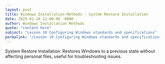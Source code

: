 ```yaml
---
layout: post
title: Windows Installation Methods - System Restore Installation
date: 2025-01-10 12:00:00 -0000
author: Windows Installation Methods
quote: "content here"
subject: "Lesson 10 Configuring Windows standards and specifications"
permalink: "/Lesson 10 Configuring Windows standards and specifications/Windows Installation Methods/Windows Installation Methods - System Restore Installation"
---
```


System Restore Installation: Restores Windows to a previous state without affecting personal files, useful for troubleshooting issues.
